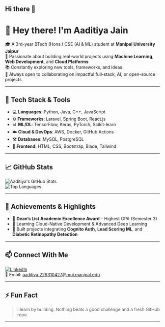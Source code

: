 ## Hi there 👋

<!--
**Aadi010105/Aadi010105** is a ✨ _special_ ✨ repository because its `README.md` (this file) appears on your GitHub profile.

Here are some ideas to get you started:

- 🔭 I’m currently working on ...
- 🌱 I’m currently learning ...
- 👯 I’m looking to collaborate on ...
- 🤔 I’m looking for help with ...
- 💬 Ask me about ...
- 📫 How to reach me: ...
- 😄 Pronouns: ...
- ⚡ Fun fact: ...
-->
# 👋 Hey there! I'm Aaditiya Jain

🎓 A 3rd-year BTech (Hons.) CSE (AI & ML) student at **Manipal University Jaipur**  
🚀 Passionate about building real-world projects using **Machine Learning**, **Web Development**, and **Cloud Platforms**  
📚 Constantly exploring new tools, frameworks, and ideas  
🤝 Always open to collaborating on impactful full-stack, AI, or open-source projects  

---

## 🧰 Tech Stack & Tools
- 💻 **Languages**: Python, Java, C++, JavaScript  
- ⚙️ **Frameworks**: Laravel, Spring Boot, React.js  
- 📊 **ML/DL**: TensorFlow, Keras, PyTorch, Scikit-learn  
- ☁️ **Cloud & DevOps**: AWS, Docker, GitHub Actions  
- 🛠️ **Databases**: MySQL, PostgreSQL  
- 🎨 **Frontend**: HTML, CSS, Bootstrap, Blade, Tailwind  

---

## 📈 GitHub Stats
![Aaditiya's GitHub Stats](https://github-readme-stats.vercel.app/api?username=Aadi010105&theme=github_dark&show_icons=true&count_private=true)  
![Top Languages](https://github-readme-stats.vercel.app/api/top-langs/?username=Aadi010105&theme=github_dark&layout=compact)

---

## 🏅 Achievements & Highlights
- 🥇 **Dean’s List Academic Excellence Award** – Highest GPA (Semester 3)  
- 🌱 Learning Cloud-Native Development & Advanced Deep Learning  
- 🧠 Built projects integrating **Cognito Auth**, **Lead Scoring ML**, and **Diabetic Retinopathy Detection**

---

## 📫 Connect With Me
[![LinkedIn](https://img.shields.io/badge/LinkedIn-blue?logo=linkedin&logoColor=white)](https://linkedin.com/in/Aadi010105)  
📩 Email: [aaditiya.229310427@muj.manipal.edu](mailto:aaditiya.229310427@muj.manipal.edu)

---

## ⚡ Fun Fact
> I learn by building. Nothing beats a good challenge and a fresh GitHub repo.  

---


